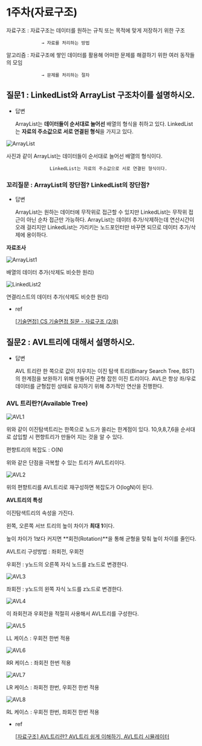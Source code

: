 # 1주차(자료구조)

자료구조 : 자료구조는 데이터를 원하는 규칙 또는 목적에 맞게 저장하기 위한 구조

                 → 자료를 처리하는 방법

알고리즘 : 자료구조에 쌓인 데이터를 활용해 어떠한 문제를 해결하기 위한 여러 동작들의 모임

                 → 문제를 처리하는 절차

## ****질문1 : LinkedList와 ArrayList 구조차이를 설명하시오.****

- 답변
    
     ArrayList는 **데이터들이 순서대로 늘어선** 배열의 형식을 취하고 있다.
     LinkedList는 **자료의 주소값으로 서로 연결된 형식**을 가지고 있다. 
    

![ArrayList](img/ArrayList.png)

사진과 같이 ArrayList는 데이터들이 순서대로 늘어선 배열의 형식이다.

                    LinkedList는 자료의 주소값으로 서로 연결된 형식이다.

### 꼬리질문 : ArrayList의 장단점? LinkedList의 장단점?

- 답변
    
    ArrayList는 원하는 데이터에 무작위로 접근할 수 있지만 LinkedList는 무작위 접근이 아닌 순차 접근만 가능하다.
    ArrayList는 데이터 추가/삭제하는데 연산시간이 오래 걸리지만 LinkedList는 가리키는 노드포인터만 바꾸면 되므로 데이터 추가/삭제에 용이하다.
    

**자료조사**

![ArrayList1](img/ArrayList1.png)

배열의 데이터 추가(삭제도 비슷한 원리)

![LinkedList2](img/LinkedList2.png)

연결리스트의 데이터 추가(삭제도 비슷한 원리)

- ref
    
    [[기술면접] CS 기술면접 질문 - 자료구조 (2/8)](https://mangkyu.tistory.com/89)
    

## 질문2 : AVL트리에 대해서 설명하시오.

- 답변
    
    AVL 트리란 한 쪽으로 값이 치우치는 이진 탐색 트리(Binary Search Tree, BST)의 한계점을 보완하기 위해 만들어진 균형 잡힌 이진 트리이다. AVL은 항상 좌/우로 데이터를 균형잡힌 상태로 유지하기 위해 추가적인 연산을 진행한다.
    

### AVL 트리란?(Available Tree)

![AVL1](img/AVL1.png)

위와 같이 이진탐색트리는 한쪽으로 노드가 쏠리는 한계점이 있다. 10,9,8,7,6을 순서대로 삽입할 시 편향트리가 만들어 지는 것을 알 수 있다.

편향트리의 복잡도 : O(N)

위와 같은 단점을 극복할 수 있는 트리가 AVL트리이다.

![AVL2](img/AVL2.png)

위의 편향트리를 AVL트리로 재구성하면 복잡도가 O(logN)이 된다.

**AVL트리의 특성**

이진탐색트리의 속성을 가진다.

왼쪽, 오른쪽 서브 트리의 높이 차이가 **최대 1**이다.

높이 차이가 1보다 커지면 **회전(Rotation)**을 통해 균형을 맞춰 높이 차이를 줄인다.

AVL트리 구성방법 : 좌회전, 우회전

우회전 : y노드의 오른쪽 자식 노드를 z노드로 변경한다.

![AVL3](img/AVL3.png)

좌회전 : y노드의 왼쪽 자식 노드를 z노드로 변경한다.

![AVL4](img/AVL4.png)

이 좌회전과 우회전을 적절히 사용해서 AVL트리를 구성한다.

![AVL5](img/AVL5.png)

LL 케이스 : 우회전 한번 적용

![AVL6](img/AVL6.png)

RR 케이스 : 좌회전 한번 적용

![AVL7](img/AVL7.png)

LR 케이스 : 좌회전 한번, 우회전 한번 적용

![AVL8](img/AVL8.png)

RL 케이스 : 우회전 한번, 좌회전 한번 적용

- ref
    
    [[자료구조] AVL트리란? AVL트리 쉽게 이해하기,  AVL트리 시뮬레이터](https://code-lab1.tistory.com/61)

